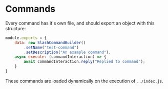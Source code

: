 # Commands

Every command has it's own file, and should export an object with this structure:

```javascript
module.exports = {
    data: new SlashCommandBuilder()
        .setName("test-command")
        .setDescription("An example command"),
    async execute: (commandInteraction) => {
        await commandInteraction.reply("Replied to command");
    }
}
```

These commands are loaded dynamically on the execution of `../index.js`.